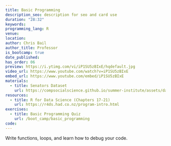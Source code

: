 ```yaml
---
title: Basic Programming
description_seo: description for seo and card use
duration: "28:32"
keywords:
programming_lang: R
venue:
location:
author: Chris Bail
author_title: Professor
is_bootcamp: true
date_published:
has_order: 06
preview: https://i.ytimg.com/vi/iP1SU5zBIxE/hqdefault.jpg
video_url: https://www.youtube.com/watch?v=iP1SU5zBIxE
embed_url: https://www.youtube.com/embed/iP1SU5zBIxE
materials:
  - title: Senators Dataset
    url: https://compsocialscience.github.io/summer-institute/assets/datasets/Senators_Data.Rdata
resources:
  - title: R for Data Science (Chapters 17-21)
    url: https://r4ds.had.co.nz/program-intro.html
exercises:
  - title: Basic Programming Quiz
    url: /boot_camp/basic_programming
code:
---
```


Write functions, loops, and learn how to debug your code.

